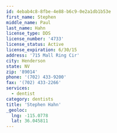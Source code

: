 ```yaml
---
id: 4ebab4c8-8fbe-4e88-b6c9-0e2a1db1b53e
first_name: Stephen
middle_name: Paul
last_name: Hahn
license_type: DDS
license_number: '4733'
license_status: Active
license_expiration: 6/30/15
address: '715 Mall Ring Cir'
city: Henderson
state: NV
zip: '89014'
phone: '(702) 433-9200'
fax: '(702) 433-2266'
services:
  - dentist
category: dentists
title: 'Stephen Hahn'
_geoloc:
  lng: -115.0778
  lat: 36.045811
---
```

